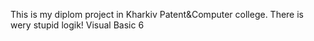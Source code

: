 This is my diplom project in Kharkiv Patent&Computer college.
There is wery stupid logik!
Visual Basic 6